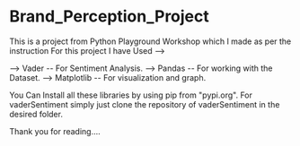 # Brand_Perception_Project
This is a project from Python Playground Workshop which I made as per the instruction 
For this project I have Used -->

--> Vader -- For Sentiment Analysis.
--> Pandas -- For working with the Dataset.
--> Matplotlib -- For visualization and graph.

You Can Install all these libraries by using pip from "pypi.org". 
For vaderSentiment simply just clone the repository of vaderSentiment in the desired folder.

Thank you for reading....
